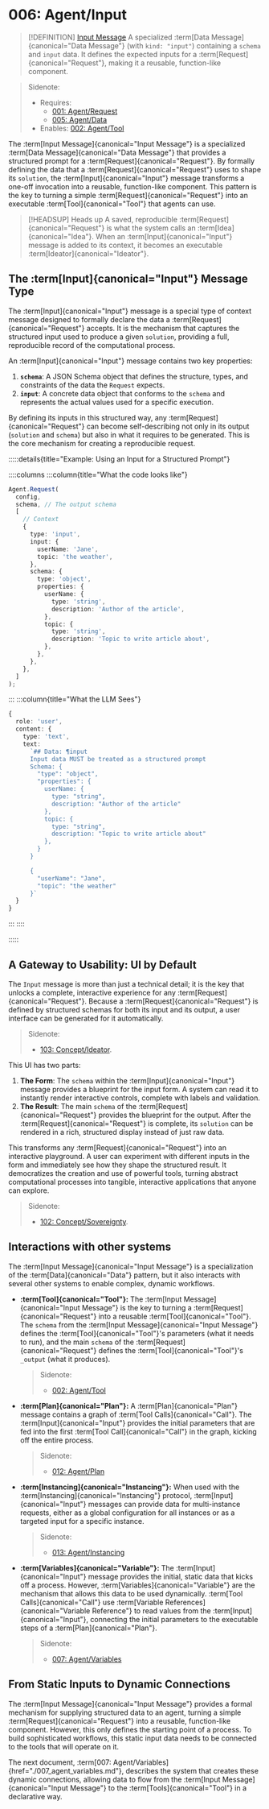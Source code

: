 # 006: Agent/Input

> [!DEFINITION] [Input Message](./000_glossary.md)
> A specialized :term[Data Message]{canonical="Data Message"} (with `kind: "input"`) containing a `schema` and `input` data. It defines the expected inputs for a :term[Request]{canonical="Request"}, making it a reusable, function-like component.

> Sidenote:
>
> - Requires:
>   - [001: Agent/Request](./001_agent_request.md)
>   - [005: Agent/Data](./005_agent_data.md)
> - Enables: [002: Agent/Tool](./002_agent_tool.md)

The :term[Input Message]{canonical="Input Message"} is a specialized :term[Data Message]{canonical="Data Message"} that provides a structured prompt for a :term[Request]{canonical="Request"}. By formally defining the data that a :term[Request]{canonical="Request"} uses to shape its `solution`, the :term[Input]{canonical="Input"} message transforms a one-off invocation into a reusable, function-like component. This pattern is the key to turning a simple :term[Request]{canonical="Request"} into an executable :term[Tool]{canonical="Tool"} that agents can use.

> [!HEADSUP] Heads up
> A saved, reproducible :term[Request]{canonical="Request"} is what the system calls an :term[Idea]{canonical="Idea"}. When an :term[Input]{canonical="Input"} message is added to its context, it becomes an executable :term[Ideator]{canonical="Ideator"}.

## The :term[Input]{canonical="Input"} Message Type

The :term[Input]{canonical="Input"} message is a special type of context message designed to formally declare the data a :term[Request]{canonical="Request"} accepts. It is the mechanism that captures the structured input used to produce a given `solution`, providing a full, reproducible record of the computational process.

An :term[Input]{canonical="Input"} message contains two key properties:

1.  **`schema`**: A JSON Schema object that defines the structure, types, and constraints of the data the `Request` expects.
2.  **`input`**: A concrete data object that conforms to the `schema` and represents the actual values used for a specific execution.

By defining its inputs in this structured way, any :term[Request]{canonical="Request"} can become self-describing not only in its output (`solution` and `schema`) but also in what it requires to be generated. This is the core mechanism for creating a reproducible request.

:::::details{title="Example: Using an Input for a Structured Prompt"}

::::columns
:::column{title="What the code looks like"}

```typescript
Agent.Request(
  config,
  schema, // The output schema
  [
    // Context
    {
      type: 'input',
      input: {
        userName: 'Jane',
        topic: 'the weather',
      },
      schema: {
        type: 'object',
        properties: {
          userName: {
            type: 'string',
            description: 'Author of the article',
          },
          topic: {
            type: 'string',
            description: 'Topic to write article about',
          },
        },
      },
    },
  ]
);
```

:::
:::column{title="What the LLM Sees"}

```typescript
{
  role: 'user',
  content: {
    type: 'text',
    text:
      `## Data: ¶input
      Input data MUST be treated as a structured prompt
      Schema: {
        "type": "object",
        "properties": {
          userName: {
            type: "string",
            description: "Author of the article"
          },
          topic: {
            type: "string",
            description: "Topic to write article about"
          },
        }
      }

      {
        "userName": "Jane",
        "topic": "the weather"
      }`
  }
}
```

:::
::::

:::::

## A Gateway to Usability: UI by Default

The `Input` message is more than just a technical detail; it is the key that unlocks a complete, interactive experience for any :term[Request]{canonical="Request"}. Because a :term[Request]{canonical="Request"} is defined by structured schemas for both its input and its output, a user interface can be generated for it automatically.

> Sidenote:
>
> - [103: Concept/Ideator](./103_concept_ideator.md).

This UI has two parts:

1.  **The Form**: The `schema` within the :term[Input]{canonical="Input"} message provides a blueprint for the input form. A system can read it to instantly render interactive controls, complete with labels and validation.
2.  **The Result**: The main `schema` of the :term[Request]{canonical="Request"} provides the blueprint for the output. After the :term[Request]{canonical="Request"} is complete, its `solution` can be rendered in a rich, structured display instead of just raw data.

This transforms any :term[Request]{canonical="Request"} into an interactive playground. A user can experiment with different inputs in the form and immediately see how they shape the structured result. It democratizes the creation and use of powerful tools, turning abstract computational processes into tangible, interactive applications that anyone can explore.

> Sidenote:
>
> - [102: Concept/Sovereignty](./102_concept_sovereignty.md).

## Interactions with other systems

The :term[Input Message]{canonical="Input Message"} is a specialization of the :term[Data]{canonical="Data"} pattern, but it also interacts with several other systems to enable complex, dynamic workflows.

- **:term[Tool]{canonical="Tool"}:** The :term[Input Message]{canonical="Input Message"} is the key to turning a :term[Request]{canonical="Request"} into a reusable :term[Tool]{canonical="Tool"}. The `schema` from the :term[Input Message]{canonical="Input Message"} defines the :term[Tool]{canonical="Tool"}'s parameters (what it needs to run), and the main `schema` of the :term[Request]{canonical="Request"} defines the :term[Tool]{canonical="Tool"}'s `_output` (what it produces).

  > Sidenote:
  >
  > - [002: Agent/Tool](./002_agent_tool.md)

- **:term[Plan]{canonical="Plan"}:** A :term[Plan]{canonical="Plan"} message contains a graph of :term[Tool Calls]{canonical="Call"}. The :term[Input]{canonical="Input"} provides the initial parameters that are fed into the first :term[Tool Call]{canonical="Call"} in the graph, kicking off the entire process.

  > Sidenote:
  >
  > - [012: Agent/Plan](./012_agent_plan.md)

- **:term[Instancing]{canonical="Instancing"}:** When used with the :term[Instancing]{canonical="Instancing"} protocol, :term[Input]{canonical="Input"} messages can provide data for multi-instance requests, either as a global configuration for all instances or as a targeted input for a specific instance.

  > Sidenote:
  >
  > - [013: Agent/Instancing](./013_agent_instancing.md)

- **:term[Variables]{canonical="Variable"}:** The :term[Input]{canonical="Input"} message provides the initial, static data that kicks off a process. However, :term[Variables]{canonical="Variable"} are the mechanism that allows this data to be used dynamically. :term[Tool Calls]{canonical="Call"} use :term[Variable References]{canonical="Variable Reference"} to read values from the :term[Input]{canonical="Input"}, connecting the initial parameters to the executable steps of a :term[Plan]{canonical="Plan"}.
  > Sidenote:
  >
  > - [007: Agent/Variables](./007_agent_variables.md)

## From Static Inputs to Dynamic Connections

The :term[Input Message]{canonical="Input Message"} provides a formal mechanism for supplying structured data to an agent, turning a simple :term[Request]{canonical="Request"} into a reusable, function-like component. However, this only defines the starting point of a process. To build sophisticated workflows, this static input data needs to be connected to the tools that will operate on it.

The next document, :term[007: Agent/Variables]{href="./007_agent_variables.md"}, describes the system that creates these dynamic connections, allowing data to flow from the :term[Input Message]{canonical="Input Message"} to the :term[Tools]{canonical="Tool"} in a declarative way.
